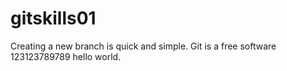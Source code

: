 # gitskills01
Creating a new branch is quick and simple.
Git is a free software
123123789789
hello world.
